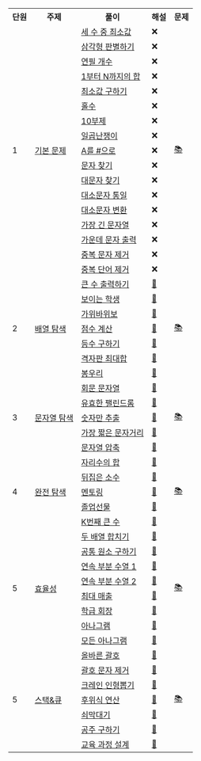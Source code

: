 <table>
    <tr>
        <th>단원</th>
        <th>주제</th>
        <th>풀이</th>
        <th>해설</th>
        <th>문제</th>
    </tr>
    <tr>
        <td rowspan="17">1</td>
        <td rowspan="17"><a href="http://github.com/sieukim/algorithm/tree/master/part1-basic">기본 문제</a></td>
        <td><a href="https://github.com/sieukim/algorithm/blob/master/part1-basic/ex01.js">세 수 중 최소값</a></td>
        <td>❌</td>
        <td rowspan="17"><a href="https://github.com/sieukim/algorithm/files/6911390/1.pdf">📚</a></td>
    </tr>
    <tr>
        <td><a href="https://github.com/sieukim/algorithm/blob/master/part1-basic/ex02.js">삼각형 판별하기</a></td>
        <td>❌</td>
    </tr>    
    <tr>
        <td><a href="https://github.com/sieukim/algorithm/blob/master/part1-basic/ex03.js">연필 개수</a></td>
        <td>❌</td>
    </tr>    
    <tr>
        <td><a href="https://github.com/sieukim/algorithm/blob/master/part1-basic/ex04.js">1부터 N까지의 합</a></td>
        <td>❌</td>
    </tr>    
    <tr>
        <td><a href="https://github.com/sieukim/algorithm/blob/master/part1-basic/ex05.js">최소값 구하기</a></td>
        <td>❌</td>
    </tr>    
    <tr>
        <td><a href="https://github.com/sieukim/algorithm/blob/master/part1-basic/ex06.js">홀수</a></td>
        <td>❌</td>
    </tr>    
    <tr>
        <td><a href="https://github.com/sieukim/algorithm/blob/master/part1-basic/ex07.js">10부제</a></td>
        <td>❌</td>
    </tr>    
    <tr>
        <td><a href="https://github.com/sieukim/algorithm/blob/master/part1-basic/ex08.js">일곱난쟁이</a></td>
        <td>❌</td>
    </tr>    
    <tr>
        <td><a href="https://github.com/sieukim/algorithm/blob/master/part1-basic/ex09.js">A를 #으로</a></td>
        <td>❌</td>
    </tr>    
    <tr>
        <td><a href="https://github.com/sieukim/algorithm/blob/master/part1-basic/ex10.js">문자 찾기</a></td>
        <td>❌</td>    
    </tr>    
    <tr>
        <td><a href="https://github.com/sieukim/algorithm/blob/master/part1-basic/ex11.js">대문자 찾기</a></td>
        <td>❌</td>
    </tr>    
    <tr>
        <td><a href="https://github.com/sieukim/algorithm/blob/master/part1-basic/ex12.js">대소문자 통일</a></td>
        <td>❌</td>
    </tr>
    <tr>
        <td><a href="https://github.com/sieukim/algorithm/blob/master/part1-basic/e13.js">대소문자 변환</a></td>
        <td>❌</td>
    </tr>
    <tr>
        <td><a href="https://github.com/sieukim/algorithm/blob/master/part1-basic/ex14.js">가장 긴 문자열</a></td>
        <td>❌</td>
    </tr>
    <tr>
        <td><a href="https://github.com/sieukim/algorithm/blob/master/part1-basic/ex15.js">가운데 문자 출력</a></td>
        <td>❌</td>
    </tr>
    <tr>
        <td><a href="https://github.com/sieukim/algorithm/blob/master/part1-basic/ex16.js">중복 문자 제거</a></td>
        <td>❌</td>
    </tr>
    <tr>
        <td><a href="https://github.com/sieukim/algorithm/blob/master/part1-basic/ex17.js">중복 단어 제거</a></td>
        <td>❌</td>
    </tr>
    <tr>
        <td rowspan="7">2</td>
        <td rowspan="7"><a href="http://github.com/sieukim/algorithm/tree/master/part2-array">배열 탐색</a></td>
        <td><a href="https://github.com/sieukim/algorithm/blob/master/part2-array/ex01.js">큰 수 출력하기</a></td>    
        <td><a href="https://front-end.tistory.com/6">📝</a></td>
        <td rowspan="7"><a href="https://github.com/sieukim/algorithm/files/6911395/2.1.2.pdf">📚</a></td>
    </tr>
    <tr>
        <td><a href="https://github.com/sieukim/algorithm/blob/master/part2-array/ex02.js">보이는 학생</a></td>
        <td><a href="https://front-end.tistory.com/8">📝</a></td>
    </tr>
    <tr>
        <td><a href="https://github.com/sieukim/algorithm/blob/master/part2-array/ex03.js">가위바위보</a></td>
        <td><a href="https://front-end.tistory.com/9">📝</a></td>
    </tr>
    <tr>
        <td><a href="https://github.com/sieukim/algorithm/blob/master/part2-array/ex04.js">점수 계산</a></td>
        <td><a href="https://front-end.tistory.com/10">📝</a></td>
    </tr>
    <tr>
        <td><a href="https://github.com/sieukim/algorithm/blob/master/part2-array/ex05.js">등수 구하기</a></td>
        <td><a href="https://front-end.tistory.com/11">📝</a></td>
    </tr>
    <tr>
        <td><a href="https://github.com/sieukim/algorithm/blob/master/part2-array/ex06.js">격자판 최대합</a></td>
        <td><a href="https://front-end.tistory.com/12">📝</a></td>
    </tr>
    <tr>
        <td><a href="https://github.com/sieukim/algorithm/blob/master/part2-array/ex07.js">봉우리</a></td>
        <td><a href="https://front-end.tistory.com/13">📝</a></td>
    </tr>
    <tr>
        <td rowspan="5">3</td>
        <td rowspan="5"><a href="http://github.com/sieukim/algorithm/tree/master/part3-string">문자열 탐색</a></td>
        <td><a href="https://github.com/sieukim/algorithm/blob/master/part3-string/ex01.js">회문 문자열</a></td>    
        <td><a href="https://front-end.tistory.com/14">📝</a></td>
        <td rowspan="5"><a href="https://github.com/sieukim/algorithm/files/6911397/3.pdf">📚</a></td>
    </tr>
    <tr>
        <td><a href="https://github.com/sieukim/algorithm/blob/master/part3-string/ex02.js">유효한 팰린드롬</a></td>
        <td><a href="https://front-end.tistory.com/15">📝</a></td>
    </tr>
    <tr>
        <td><a href="https://github.com/sieukim/algorithm/blob/master/part3-string/ex03.js">숫자만 추출</a></td>
        <td><a href="https://front-end.tistory.com/16">📝</a></td>
    </tr>
    <tr>
        <td><a href="https://github.com/sieukim/algorithm/blob/master/part3-string/ex04.js">가장 짧은 문자거리</a></td>
        <td><a href="https://front-end.tistory.com/17">📝</a></td>
    </tr>
    <tr>
        <td><a href="https://github.com/sieukim/algorithm/blob/master/part3-string/ex05.js">문자열 압축</a></td>
        <td><a href="https://front-end.tistory.com/18">📝</a></td>
    </tr>
    <tr>
        <td rowspan="5">4</td>
        <td rowspan="5"><a href="http://github.com/sieukim/algorithm/tree/master/part4-bruteforce">완전 탐색</a></td>
        <td><a href="https://github.com/sieukim/algorithm/blob/master/part4-bruteforce/ex01.js">자리수의 합</a></td>    
        <td><a href="https://front-end.tistory.com/19">📝</a></td>
        <td rowspan="5"><a href="https://github.com/sieukim/algorithm/files/6911404/4.pdf">📚</a></td>
    </tr>
    <tr>
        <td><a href="https://github.com/sieukim/algorithm/blob/master/part4-bruteforce/ex02.js">뒤집은 소수</a></td>
        <td><a href="https://front-end.tistory.com/20">📝</a></td>
    </tr>
    <tr>
        <td><a href="https://github.com/sieukim/algorithm/blob/master/part4-bruteforce/ex03.js">멘토링</a></td>
        <td><a href="https://front-end.tistory.com/21">📝</a></td>
    </tr>
    <tr>
        <td><a href="https://github.com/sieukim/algorithm/blob/master/part4-bruteforce/ex04.js">졸업선물</a></td>
        <td><a href="https://front-end.tistory.com/22">📝</a></td>
    </tr>
    <tr>
        <td><a href="https://github.com/sieukim/algorithm/blob/master/part4-bruteforce/ex05.js">K번째 큰 수</a></td>
        <td><a href="https://front-end.tistory.com/23">📝</a></td>
    </tr>
    <tr>
        <td rowspan="8">5</td>
        <td rowspan="8"><a href="http://github.com/sieukim/algorithm/tree/master/part5-efficiency">효율성</a></td>
        <td><a href="https://github.com/sieukim/algorithm/blob/master/part5-efficiency/ex01.js">두 배열 합치기</a></td>    
        <td><a href="https://front-end.tistory.com/24">📝</a></td>
        <td rowspan="8"><a href="https://github.com/sieukim/algorithm/files/6917562/5.pdf">📚</a></td>
    </tr>
    <tr>
        <td><a href="https://github.com/sieukim/algorithm/blob/master/part5-efficiency/ex02.js">공통 원소 구하기</a></td>
        <td><a href="https://front-end.tistory.com/25">📝</a></td>
    </tr>
    <tr>
        <td><a href="https://github.com/sieukim/algorithm/blob/master/part5-efficiency/ex03.js">연속 부분 수열 1</a></td>
        <td><a href="https://front-end.tistory.com/26">📝</a></td>
    </tr>
    <tr>
        <td><a href="https://github.com/sieukim/algorithm/blob/master/part5-efficiency/ex04.js">연속 부분 수열 2</a></td>
        <td><a href="https://front-end.tistory.com/27">📝</a></td>
    </tr>
    <tr>
        <td><a href="https://github.com/sieukim/algorithm/blob/master/part5-efficiency/ex05.js">최대 매출</a></td>
        <td><a href="https://front-end.tistory.com/28">📝</a></td>
    </tr>    
    <tr>
        <td><a href="https://github.com/sieukim/algorithm/blob/master/part5-efficiency/ex06.js">학급 회장</a></td>
        <td><a href="https://front-end.tistory.com/29">📝</a></td>
    </tr>    
    <tr>
        <td><a href="https://github.com/sieukim/algorithm/blob/master/part5-efficiency/ex07.js">아나그램</a></td>
        <td><a href="https://front-end.tistory.com/30">📝</a></td>
    </tr>    
    <tr>
        <td><a href="https://github.com/sieukim/algorithm/blob/master/part5-efficiency/ex08.js">모든 아나그램</a></td>
        <td><a href="https://front-end.tistory.com/31">📝</a></td>
    </tr>
    <tr>
        <td rowspan="7">5</td>
        <td rowspan="7"><a href="http://github.com/sieukim/algorithm/tree/master/part6-stack&queue">스택&큐</a></td>
        <td><a href="https://github.com/sieukim/algorithm/blob/master/part6-stack&queue/ex01.js">올바른 괄호</a></td>    
        <td><a href="https://front-end.tistory.com/32">📝</a></td>
        <td rowspan="7"><a href="https://github.com/sieukim/algorithm/files/6945733/6.pdf">📚</a></td>
    </tr>
    <tr>
        <td><a href="https://github.com/sieukim/algorithm/blob/master/part6-stack&queue/ex02.js">괄호 문자 제거</a></td>
        <td><a href="https://front-end.tistory.com/33">📝</a></td>
    </tr>
    <tr>
        <td><a href="https://github.com/sieukim/algorithm/blob/master/part6-stack&queue/ex03.js">크레인 인형뽑기</a></td>
        <td><a href="https://front-end.tistory.com/34">📝</a></td>
    </tr>
    <tr>
        <td><a href="https://github.com/sieukim/algorithm/blob/master/part6-stack&queue/ex04.js">후위식 연산</a></td>
        <td><a href="https://front-end.tistory.com/35">📝</a></td>
    </tr>
    <tr>
        <td><a href="https://github.com/sieukim/algorithm/blob/master/part6-stack&queue/ex05.js">쇠막대기</a></td>
        <td><a href="https://front-end.tistory.com/36">📝</a></td>
    </tr>
    <tr>
        <td><a href="https://github.com/sieukim/algorithm/blob/master/part6-stack&queue/ex06.js">공주 구하기</a></td>
        <td><a href="https://front-end.tistory.com/37">📝</a></td>
    </tr>    
    <tr>
        <td><a href="https://github.com/sieukim/algorithm/blob/master/part6-stack&queue/ex07.js">교육 과정 설계</a></td>
        <td><a href="https://front-end.tistory.com/38">📝</a></td>
    </tr>
</table>